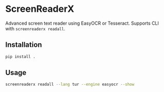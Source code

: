 # ScreenReaderX

Advanced screen text reader using EasyOCR or Tesseract. Supports CLI with `screenreaderx readall`.

## Installation

```bash
pip install .
```

## Usage

```bash
screenreaderx readall --lang tur --engine easyocr --show
```